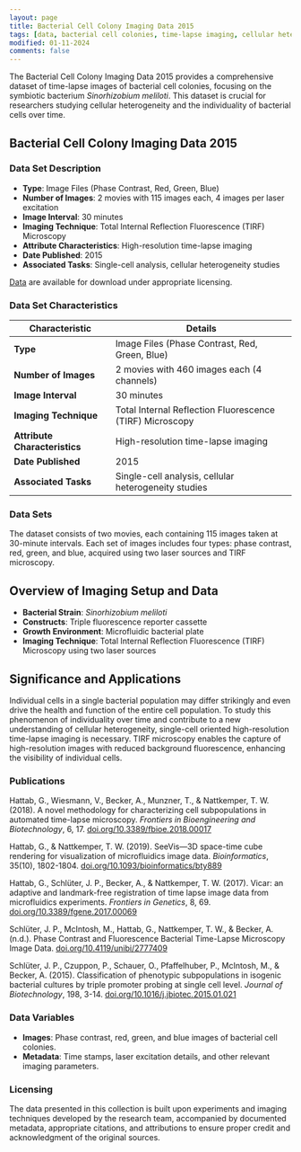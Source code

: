 ```yaml
---
layout: page
title: Bacterial Cell Colony Imaging Data 2015
tags: [data, bacterial cell colonies, time-lapse imaging, cellular heterogeneity, TIRF microscopy]
modified: 01-11-2024
comments: false
---
```


The Bacterial Cell Colony Imaging Data 2015 provides a comprehensive dataset of time-lapse images of bacterial cell colonies, focusing on the symbiotic bacterium *Sinorhizobium meliloti*. This dataset is crucial for researchers studying cellular heterogeneity and the individuality of bacterial cells over time.

## Bacterial Cell Colony Imaging Data 2015

### Data Set Description

- **Type**: Image Files (Phase Contrast, Red, Green, Blue)
- **Number of Images**: 2 movies with 115 images each, 4 images per laser excitation
- **Image Interval**: 30 minutes
- **Imaging Technique**: Total Internal Reflection Fluorescence (TIRF) Microscopy
- **Attribute Characteristics**: High-resolution time-lapse imaging
- **Date Published**: 2015
- **Associated Tasks**: Single-cell analysis, cellular heterogeneity studies

[Data](#) are available for download under appropriate licensing.

### Data Set Characteristics

| Characteristic               | Details                    |
|------------------------------|----------------------------|
| **Type**                     | Image Files (Phase Contrast, Red, Green, Blue) |
| **Number of Images**         | 2 movies with 460 images each (4 channels) |
| **Image Interval**           | 30 minutes                 |
| **Imaging Technique**        | Total Internal Reflection Fluorescence (TIRF) Microscopy |
| **Attribute Characteristics**| High-resolution time-lapse imaging |
| **Date Published**           | 2015                       |
| **Associated Tasks**         | Single-cell analysis, cellular heterogeneity studies |

### Data Sets

The dataset consists of two movies, each containing 115 images taken at 30-minute intervals. Each set of images includes four types: phase contrast, red, green, and blue, acquired using two laser sources and TIRF microscopy.

## Overview of Imaging Setup and Data

- **Bacterial Strain**: *Sinorhizobium meliloti*
- **Constructs**: Triple fluorescence reporter cassette
- **Growth Environment**: Microfluidic bacterial plate
- **Imaging Technique**: Total Internal Reflection Fluorescence (TIRF) Microscopy using two laser sources

## Significance and Applications

Individual cells in a single bacterial population may differ strikingly and even drive the health and function of the entire cell population. To study this phenomenon of individuality over time and contribute to a new understanding of cellular heterogeneity, single-cell oriented high-resolution time-lapse imaging is necessary. TIRF microscopy enables the capture of high-resolution images with reduced background fluorescence, enhancing the visibility of individual cells.

### Publications

Hattab, G., Wiesmann, V., Becker, A., Munzner, T., & Nattkemper, T. W. (2018). A novel methodology for characterizing cell subpopulations in automated time-lapse microscopy. *Frontiers in Bioengineering and Biotechnology*, 6, 17.
[doi.org/10.3389/fbioe.2018.00017](https://doi.org/10.3389/fbioe.2018.00017)
<br/>

Hattab, G., & Nattkemper, T. W. (2019). SeeVis—3D space-time cube rendering for visualization of microfluidics image data. *Bioinformatics*, 35(10), 1802-1804.
[doi.org/10.1093/bioinformatics/bty889](https://doi.org/10.1093/bioinformatics/bty889)
<br/>

Hattab, G., Schlüter, J. P., Becker, A., & Nattkemper, T. W. (2017). Vicar: an adaptive and landmark-free registration of time lapse image data from microfluidics experiments. *Frontiers in Genetics*, 8, 69.
[doi.org/10.3389/fgene.2017.00069](https://doi.org/10.3389/fgene.2017.00069)
<br/>

Schlüter, J. P., McIntosh, M., Hattab, G., Nattkemper, T. W., & Becker, A. (n.d.). Phase Contrast and Fluorescence Bacterial Time-Lapse Microscopy Image Data.
[doi.org/10.4119/unibi/2777409](https://doi.org/10.4119/unibi/2777409)
<br/>

Schlüter, J. P., Czuppon, P., Schauer, O., Pfaffelhuber, P., McIntosh, M., & Becker, A. (2015). Classification of phenotypic subpopulations in isogenic bacterial cultures by triple promoter probing at single cell level. *Journal of Biotechnology*, 198, 3-14.
[doi.org/10.1016/j.jbiotec.2015.01.021](https://doi.org/10.1016/j.jbiotec.2015.01.021)

### Data Variables

- **Images**: Phase contrast, red, green, and blue images of bacterial cell colonies.
- **Metadata**: Time stamps, laser excitation details, and other relevant imaging parameters.

### Licensing

The data presented in this collection is built upon experiments and imaging techniques developed by the research team, accompanied by documented metadata, appropriate citations, and attributions to ensure proper credit and acknowledgment of the original sources.